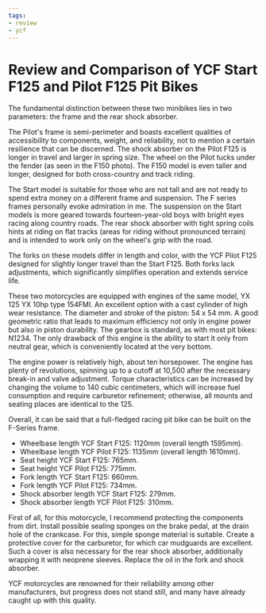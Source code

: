 ```yaml
---
tags:
- review
- ycf
---
```


# Review and Comparison of YCF Start F125 and Pilot F125 Pit Bikes

The fundamental distinction between these two minibikes lies in two parameters: the frame and the rear shock absorber.

The Pilot's frame is semi-perimeter and boasts excellent qualities of accessibility to components, weight, and reliability, not to mention a certain resilience that can be discerned. The shock absorber on the Pilot F125 is longer in travel and larger in spring size. The wheel on the Pilot tucks under the fender (as seen in the F150 photo). The F150 model is even taller and longer, designed for both cross-country and track riding.

The Start model is suitable for those who are not tall and are not ready to spend extra money on a different frame and suspension. The F series frames personally evoke admiration in me. The suspension on the Start models is more geared towards fourteen-year-old boys with bright eyes racing along country roads. The rear shock absorber with tight spring coils hints at riding on flat tracks (areas for riding without pronounced terrain) and is intended to work only on the wheel's grip with the road.

The forks on these models differ in length and color, with the YCF Pilot F125 designed for slightly longer travel than the Start F125. Both forks lack adjustments, which significantly simplifies operation and extends service life.

These two motorcycles are equipped with engines of the same model, YX 125 YX 10hp type 154FMI. An excellent option with a cast cylinder of high wear resistance. The diameter and stroke of the piston: 54 x 54 mm. A good geometric ratio that leads to maximum efficiency not only in engine power but also in piston durability. The gearbox is standard, as with most pit bikes: N1234. The only drawback of this engine is the ability to start it only from neutral gear, which is conveniently located at the very bottom.

The engine power is relatively high, about ten horsepower. The engine has plenty of revolutions, spinning up to a cutoff at 10,500 after the necessary break-in and valve adjustment. Torque characteristics can be increased by changing the volume to 140 cubic centimeters, which will increase fuel consumption and require carburetor refinement; otherwise, all mounts and seating places are identical to the 125.

Overall, it can be said that a full-fledged racing pit bike can be built on the F-Series frame.

- Wheelbase length YCF Start F125: 1120mm (overall length 1595mm).
- Wheelbase length YCF Pilot F125: 1135mm (overall length 1610mm).
- Seat height YCF Start F125: 765mm.
- Seat height YCF Pilot F125: 775mm.
- Fork length YCF Start F125: 660mm.
- Fork length YCF Pilot F125: 734mm.
- Shock absorber length YCF Start F125: 279mm.
- Shock absorber length YCF Pilot F125: 310mm.

First of all, for this motorcycle, I recommend protecting the components from dirt. Install possible sealing sponges on the brake pedal, at the drain hole of the crankcase. For this, simple sponge material is suitable. Create a protective cover for the carburetor, for which car mudguards are excellent. Such a cover is also necessary for the rear shock absorber, additionally wrapping it with neoprene sleeves. Replace the oil in the fork and shock absorber.

YCF motorcycles are renowned for their reliability among other manufacturers, but progress does not stand still, and many have already caught up with this quality.
